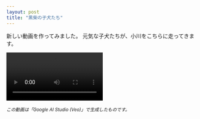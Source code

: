 ```yaml
---
layout: post
title: "黒柴の子犬たち"
---
```


新しい動画を作ってみました。
元気な子犬たちが、小川をこちらに走ってきます。

<video width="50%" controls>
  <source src="/kurisiba.mp4" type="video/mp4">
  お使いのブラウザは動画の再生に対応していません。
</video>

<p><small><em>この動画は「Google AI Studio (Veo)」で生成したものです。</em></small></p>
